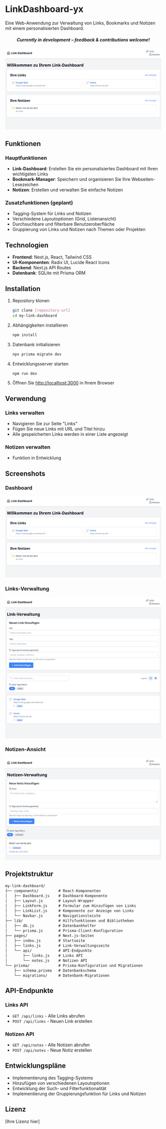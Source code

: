 # LinkDashboard-yx

Eine Web-Anwendung zur Verwaltung von Links, Bookmarks und Notizen mit einem personalisierten Dashboard.

<h4 align="center"><i>Currently in development – feedback & contributions welcome!</i></h4>

![Dashboard](screenshots/screen1.png)

## Funktionen

### Hauptfunktionen
- **Link-Dashboard**: Erstellen Sie ein personalisiertes Dashboard mit Ihren wichtigsten Links
- **Bookmark-Manager**: Speichern und organisieren Sie Ihre Webseiten-Lesezeichen
- **Notizen**: Erstellen und verwalten Sie einfache Notizen

### Zusatzfunktionen (geplant)
- Tagging-System für Links und Notizen
- Verschiedene Layoutoptionen (Grid, Listenansicht)
- Durchsuchbare und filterbare Benutzeroberfläche
- Gruppierung von Links und Notizen nach Themen oder Projekten

## Technologien

- **Frontend**: Next.js, React, Tailwind CSS
- **UI-Komponenten**: Radix UI, Lucide React Icons
- **Backend**: Next.js API Routes
- **Datenbank**: SQLite mit Prisma ORM

## Installation

1. Repository klonen
   ```bash
   git clone [repository-url]
   cd my-link-dashboard
   ```

2. Abhängigkeiten installieren
   ```bash
   npm install
   ```

3. Datenbank initialisieren
   ```bash
   npx prisma migrate dev
   ```

4. Entwicklungsserver starten
   ```bash
   npm run dev
   ```

5. Öffnen Sie [http://localhost:3000](http://localhost:3000) in Ihrem Browser

## Verwendung

### Links verwalten
- Navigieren Sie zur Seite "Links"
- Fügen Sie neue Links mit URL und Titel hinzu
- Alle gespeicherten Links werden in einer Liste angezeigt

### Notizen verwalten
- Funktion in Entwicklung

## Screenshots

### Dashboard
![Dashboard](screenshots/screen1.png)

### Links-Verwaltung
![Links-Verwaltung](screenshots/screen2.png)

### Notizen-Ansicht
![Notizen-Ansicht](screenshots/screen3.png)

## Projektstruktur

```
my-link-dashboard/
├── components/         # React-Komponenten
│   ├── Dashboard.js    # Dashboard-Komponente
│   ├── Layout.js       # Layout-Wrapper
│   ├── LinkForm.js     # Formular zum Hinzufügen von Links
│   ├── LinkList.js     # Komponente zur Anzeige von Links
│   └── Navbar.js       # Navigationsleiste
├── lib/                # Hilfsfunktionen und Bibliotheken
│   ├── db.js           # Datenbankhelfer
│   └── prisma.js       # Prisma-Client-Konfiguration
├── pages/              # Next.js-Seiten
│   ├── index.js        # Startseite
│   ├── links.js        # Link-Verwaltungsseite
│   └── api/            # API-Endpunkte
│       ├── links.js    # Links API
│       └── notes.js    # Notizen API
└── prisma/             # Prisma-Konfiguration und Migrationen
    ├── schema.prisma   # Datenbankschema
    └── migrations/     # Datenbank-Migrationen
```

## API-Endpunkte

### Links API
- `GET /api/links` - Alle Links abrufen
- `POST /api/links` - Neuen Link erstellen

### Notizen API
- `GET /api/notes` - Alle Notizen abrufen
- `POST /api/notes` - Neue Notiz erstellen

## Entwicklungspläne

- Implementierung des Tagging-Systems
- Hinzufügen von verschiedenen Layoutoptionen
- Entwicklung der Such- und Filterfunktionalität
- Implementierung der Gruppierungsfunktion für Links und Notizen

## Lizenz

[Ihre Lizenz hier]
